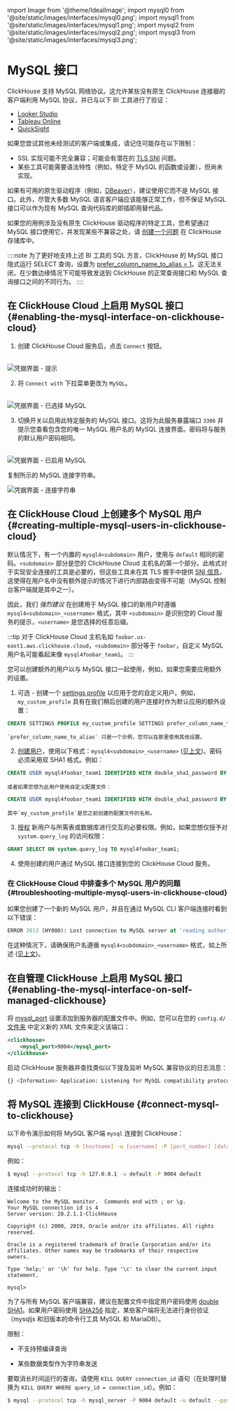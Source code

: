 import Image from '@theme/IdealImage';
import mysql0 from '@site/static/images/interfaces/mysql0.png';
import mysql1 from '@site/static/images/interfaces/mysql1.png';
import mysql2 from '@site/static/images/interfaces/mysql2.png';
import mysql3 from '@site/static/images/interfaces/mysql3.png';

# MySQL 接口

ClickHouse 支持 MySQL 网络协议。这允许某些没有原生 ClickHouse 连接器的客户端利用 MySQL 协议，并已与以下 BI 工具进行了验证：

- [Looker Studio](../integrations/data-visualization/looker-studio-and-clickhouse.md)
- [Tableau Online](../integrations/tableau-online)
- [QuickSight](../integrations/quicksight)

如果您尝试其他未经测试的客户端或集成，请记住可能存在以下限制：

- SSL 实现可能不完全兼容；可能会有潜在的 [TLS SNI](https://www.cloudflare.com/learning/ssl/what-is-sni/) 问题。
- 某些工具可能需要语法特性（例如，特定于 MySQL 的函数或设置），但尚未实现。

如果有可用的原生驱动程序（例如，[DBeaver](../integrations/dbeaver)），建议使用它而不是 MySQL 接口。此外，尽管大多数 MySQL 语言客户端应该能够正常工作，但不保证 MySQL 接口可以作为现有 MySQL 查询代码库的即插即用替代品。

如果您的用例涉及没有原生 ClickHouse 驱动程序的特定工具，您希望通过 MySQL 接口使用它，并发现某些不兼容之处，请 [创建一个问题](https://github.com/ClickHouse/ClickHouse/issues) 在 ClickHouse 存储库中。

::::note
为了更好地支持上述 BI 工具的 SQL 方言，ClickHouse 的 MySQL 接口隐式运行 SELECT 查询，设置为 [prefer_column_name_to_alias = 1](/operations/settings/settings#prefer_column_name_to_alias)。这无法关闭，在少数边缘情况下可能导致发送到 ClickHouse 的正常查询接口和 MySQL 查询接口之间的不同行为。
::::

## 在 ClickHouse Cloud 上启用 MySQL 接口 {#enabling-the-mysql-interface-on-clickhouse-cloud}

1. 创建 ClickHouse Cloud 服务后，点击 `Connect` 按钮。

<br/>

<Image img={mysql0} alt="凭据界面 - 提示" size="md"/>

2. 将 `Connect with` 下拉菜单更改为 `MySQL`。

<br/>

<Image img={mysql1} alt="凭据界面 - 已选择 MySQL" size="md" />

3. 切换开关以启用此特定服务的 MySQL 接口。这将为此服务暴露端口 `3306` 并提示您查看包含您的唯一 MySQL 用户名的 MySQL 连接界面。密码将与服务的默认用户密码相同。

<br/>

<Image img={mysql2} alt="凭据界面 - 已启用 MySQL" size="md"/>

复制所示的 MySQL 连接字符串。

<Image img={mysql3} alt="凭据界面 - 连接字符串" size="md"/>

## 在 ClickHouse Cloud 上创建多个 MySQL 用户 {#creating-multiple-mysql-users-in-clickhouse-cloud}

默认情况下，有一个内置的 `mysql4<subdomain>` 用户，使用与 `default` 相同的密码。`<subdomain>` 部分是您的 ClickHouse Cloud 主机名的第一个部分。此格式对于实现安全连接的工具是必要的，但这些工具未在其 TLS 握手中提供 [SNI 信息](https://www.cloudflare.com/learning/ssl/what-is-sni)，这使得在用户名中没有额外提示的情况下进行内部路由变得不可能（MySQL 控制台客户端就是其中之一）。

因此，我们 _强烈建议_ 在创建用于 MySQL 接口的新用户时遵循 `mysql4<subdomain>_<username>` 格式，其中 `<subdomain>` 是识别您的 Cloud 服务的提示，`<username>` 是您选择的任意后缀。

:::tip
对于 ClickHouse Cloud 主机名如 `foobar.us-east1.aws.clickhouse.cloud`，`<subdomain>` 部分等于 `foobar`，自定义 MySQL 用户名可能看起来像 `mysql4foobar_team1`。
:::

您可以创建额外的用户以与 MySQL 接口一起使用，例如，如果您需要应用额外的设置。

1. 可选 - 创建一个 [settings profile](/sql-reference/statements/create/settings-profile) 以应用于您的自定义用户。例如，`my_custom_profile` 具有在我们稍后创建的用户连接时作为默认应用的额外设置：

```sql
CREATE SETTINGS PROFILE my_custom_profile SETTINGS prefer_column_name_to_alias=1;
```

    `prefer_column_name_to_alias` 只是一个示例，您可以在那里使用其他设置。
2. [创建用户](/sql-reference/statements/create/user)，使用以下格式：`mysql4<subdomain>_<username>` ([见上文](#creating-multiple-mysql-users-in-clickhouse-cloud))。密码必须采用双 SHA1 格式。例如：

```sql
CREATE USER mysql4foobar_team1 IDENTIFIED WITH double_sha1_password BY 'YourPassword42$';
```

    或者如果您想为此用户使用自定义配置文件：

```sql
CREATE USER mysql4foobar_team1 IDENTIFIED WITH double_sha1_password BY 'YourPassword42$' SETTINGS PROFILE 'my_custom_profile';
```

    其中`my_custom_profile`是您之前创建的配置文件的名称。
3. [授权](/sql-reference/statements/grant) 新用户与所需表或数据库进行交互的必要权限。例如，如果您想仅授予对 `system.query_log` 的访问权限：

```sql
GRANT SELECT ON system.query_log TO mysql4foobar_team1;
```

4. 使用创建的用户通过 MySQL 接口连接到您的 ClickHouse Cloud 服务。

### 在 ClickHouse Cloud 中排查多个 MySQL 用户的问题 {#troubleshooting-multiple-mysql-users-in-clickhouse-cloud}

如果您创建了一个新的 MySQL 用户，并且在通过 MySQL CLI 客户端连接时看到以下错误：

```sql
ERROR 2013 (HY000): Lost connection to MySQL server at 'reading authorization packet', system error: 54
```

在这种情况下，请确保用户名遵循 `mysql4<subdomain>_<username>` 格式，如上所述 ([见上文](#creating-multiple-mysql-users-in-clickhouse-cloud))。

## 在自管理 ClickHouse 上启用 MySQL 接口 {#enabling-the-mysql-interface-on-self-managed-clickhouse}

将 [mysql_port](../operations/server-configuration-parameters/settings.md#mysql_port) 设置添加到服务器的配置文件中。例如，您可以在您的 `config.d/` [文件夹](../operations/configuration-files) 中定义新的 XML 文件来定义该端口：

```xml
<clickhouse>
    <mysql_port>9004</mysql_port>
</clickhouse>
```

启动 ClickHouse 服务器并查找类似以下提及监听 MySQL 兼容协议的日志消息：

```bash
{} <Information> Application: Listening for MySQL compatibility protocol: 127.0.0.1:9004
```

## 将 MySQL 连接到 ClickHouse {#connect-mysql-to-clickhouse}

以下命令演示如何将 MySQL 客户端 `mysql` 连接到 ClickHouse：

```bash
mysql --protocol tcp -h [hostname] -u [username] -P [port_number] [database_name]
```

例如：

```bash
$ mysql --protocol tcp -h 127.0.0.1 -u default -P 9004 default
```

连接成功时的输出：

```text
Welcome to the MySQL monitor.  Commands end with ; or \g.
Your MySQL connection id is 4
Server version: 20.2.1.1-ClickHouse

Copyright (c) 2000, 2019, Oracle and/or its affiliates. All rights reserved.

Oracle is a registered trademark of Oracle Corporation and/or its
affiliates. Other names may be trademarks of their respective
owners.

Type 'help;' or '\h' for help. Type '\c' to clear the current input statement.

mysql>
```

为了与所有 MySQL 客户端兼容，建议在配置文件中指定用户密码使用 [double SHA1](/operations/settings/settings-users#user-namepassword)。如果用户密码使用 [SHA256](/sql-reference/functions/hash-functions#sha1-sha224-sha256-sha512-sha512_256) 指定，某些客户端将无法进行身份验证（mysqljs 和旧版本的命令行工具 MySQL 和 MariaDB）。

限制：

- 不支持预编译查询

- 某些数据类型作为字符串发送

要取消长时间运行的查询，请使用 `KILL QUERY connection_id` 语句（在处理时替换为 `KILL QUERY WHERE query_id = connection_id`）。例如：

```bash
$ mysql --protocol tcp -h mysql_server -P 9004 default -u default --password=123 -e "KILL QUERY 123456;"
```
